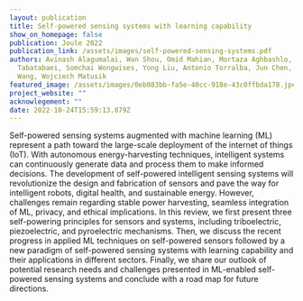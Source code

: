 ```yaml
---
layout: publication
title: Self-powered sensing systems with learning capability
show_on_homepage: false
publication: Joule 2022
publication_link: /assets/images/self-powered-sensing-systems.pdf
authors: Avinash Alagumalai, Wan Shou, Omid Mahian, Mortaza Aghbashlo, Meisam
  Tabatabaei, Somchai Wongwises, Yong Liu, Antonio Torralba, Jun Chen, ZhongLin
  Wang, Wojciech Matusik
featured_image: /assets/images/0eb083bb-fa5e-40cc-918e-43c0ffbda178.jpeg
project_website: ""
acknowlegement: ""
date: 2022-10-24T15:59:13.879Z
---
```

Self-powered sensing systems augmented with machine learning (ML) represent a path toward the large-scale deployment of the internet of things (IoT). With autonomous energy-harvesting techniques, intelligent systems can continuously generate data and process them to make informed decisions. The development of self-powered intelligent sensing systems will revolutionize the design and fabrication of sensors and pave the way for intelligent robots, digital health, and sustainable energy. However, challenges remain regarding stable power harvesting, seamless integration of ML, privacy, and ethical implications. In this review, we first present three self-powering principles for sensors and systems, including triboelectric, piezoelectric, and pyroelectric mechanisms. Then, we discuss the recent progress in applied ML techniques on self-powered sensors followed by a new paradigm of self-powered sensing systems with learning capability and their applications in different sectors. Finally, we share our outlook of potential research needs and challenges presented in ML-enabled self-powered sensing systems and conclude with a road map for future directions.